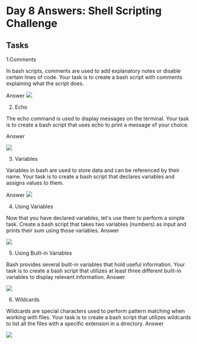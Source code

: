 # Day 8 Answers: Shell Scripting Challenge

## Tasks

1.Comments

In bash scripts, comments are used to add explanatory notes or disable certain lines of code. Your task is to create a bash script with comments explaining what the script does.

Answer
![](Images/Task1.png)

2. Echo

The echo command is used to display messages on the terminal. Your task is to create a bash script that uses echo to print a message of your choice.

Answer

![](Images/Task2.png)

3. Variables

Variables in bash are used to store data and can be referenced by their name. Your task is to create a bash script that declares variables and assigns values to them.

Answer
![](Images/Task3.png)

4. Using Variables

Now that you have declared variables, let's use them to perform a simple task. Create a bash script that takes two variables (numbers) as input and prints their sum using those variables.
Answer

![](Images/Task4.png)

5. Using Built-in Variables

Bash provides several built-in variables that hold useful information. Your task is to create a bash script that utilizes at least three different built-in variables to display relevant information.
Answer

![](Images/Task5.png)

6. Wildcards

Wildcards are special characters used to perform pattern matching when working with files. Your task is to create a bash script that utilizes wildcards to list all the files with a specific extension in a directory.
Answer

![](Images/Task6.png)


